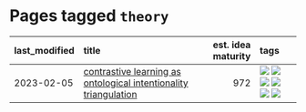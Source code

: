 # Pages tagged `theory`

|last_modified|title|est. idea maturity|tags
|:---|:---|---:|:---|
|2023-02-05|[contrastive learning as ontological intentionality triangulation](../contrastive_learning_as_ontological_intentionality_triangulation.md)|972|[![](https://img.shields.io/badge/tag-meta-1eefac)](../tags/meta.md) [![](https://img.shields.io/badge/tag-philosophy-5e378d)](../tags/philosophy.md) [![](https://img.shields.io/badge/tag-semiotics-394ee4)](../tags/semiotics.md) [![](https://img.shields.io/badge/tag-synesthesia-cc5ed7)](../tags/synesthesia.md) [![](https://img.shields.io/badge/tag-theory-dd597e)](../tags/theory.md) [![](https://img.shields.io/badge/tag-wip-96f021)](../tags/wip.md)|